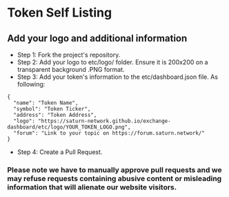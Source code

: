 # Token Self Listing
## Add your logo and additional information

- Step 1: Fork the project's repository.
- Step 2: Add your logo to etc/logo/ folder. Ensure it is 200x200 on a transparent background .PNG format.
- Step 3: Add your token's information to the etc/dashboard.json file. As following:

```
{
  "name": "Token Name",
  "symbol": "Token Ticker",
  "address": "Token Address",
  "logo": "https://saturn-network.github.io/exchange-dashboard/etc/logo/YOUR_TOKEN_LOGO.png",
  "forum": "Link to your topic on https://forum.saturn.network/"
}
```

- Step 4: Create a Pull Request.

### Please note we have to manually approve pull requests and we may refuse requests containing abusive content or misleading information that will alienate our website visitors. 
